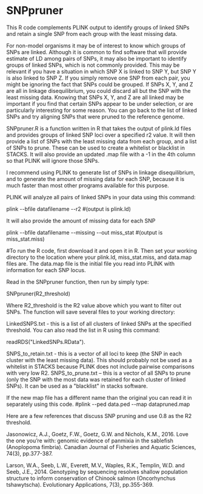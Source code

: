 # SNPpruner
This R code complements PLINK output to identify groups of linked SNPs and retain a single SNP from each group with the least missing data.

For non-model organisms it may be of interest to know which groups of SNPs are linked. Although it is common to find software that will provide estimate of LD among pairs of SNPs, it may also be important to identify groups of linked SNPs, which is not commonly provided. This may be relevant if you have a situation in which SNP X is linked to SNP Y, but SNP Y is also linked to SNP Z. If you simply remove one SNP from each pair, you might be ignoring the fact that SNPs could be grouped. If SNPs X, Y, and Z are all in linkage disequilibrium, you could discard all but the SNP with the least missing data. Knowing that SNPs X, Y, and Z are all linked may be important if you find that certain SNPs appear to be under selection, or are particularly interesting for some reason. You can go back to the list of linked SNPs and try aligning SNPs that were pruned to the reference genome. 

SNPpruner.R is a function written in R that takes the output of plink.ld files and provides groups of linked SNP loci over a specified r2 value. It will then provide a list of SNPs with the least missing data from each group, and a list of SNPs to prune.  These can be used to create a whitelist or blacklist in STACKS. It will also provide an updated .map file with a -1 in the 4th column so that PLINK will ignore those SNPs.

I recommend using PLINK to generate list of SNPs in linkage disequilibrium, and to generate the amount of missing data for each SNP, because it is much faster than most other programs available for this purpose.

PLINK will analyze all pairs of linked SNPs in your data using this command:

plink --bfile datafilename --r2 #(output is plink.ld)

It will also provide the amount of missing data for each SNP

plink --bfile datafilename --missing --out miss_stat  #(output is miss_stat.miss)

#To run the R code, first download it and open it in R. Then set your working directory to the location where your plink.ld, miss_stat.miss, and data.map files are. The data.map file is the initial file you read into PLINK with information for each SNP locus.

Read in the SNPpruner function, then run by simply type:

SNPpruner(R2_threshold)

Where R2_threshold is the R2 value above which you want to filter out SNPs.
The function will save several files to your working directory: 

LinkedSNPS.txt - this is a list of all clusters of linked SNPs at the specified threshold. You can also read the list in R using this command: 

readRDS("LinkedSNPs.RData").

 SNPS_to_retain.txt - this is a vector of all loci to keep (the SNP in each cluster with the least missing data). This should probably not be used as a whitelist in STACKS because PLINK does not include pairwise comparisons with very low R2. 
 SNPS_to_prune.txt – this is a vector of all SNPs to prune (only the SNP with the most data was retained for each cluster of linked SNPs). It can be used as a "blacklist" in stacks software.
 
If the new map file has a different name than the original you can read it in separately using this code.
#plink --ped data.ped --map datapruned.map 

Here are a few references that discuss SNP pruning and use 0.8 as the R2 threshold.

Jasonowicz, A.J., Goetz, F.W., Goetz, G.W. and Nichols, K.M., 2016. Love the one you’re with: genomic evidence of panmixia in the sablefish (Anoplopoma fimbria). Canadian Journal of Fisheries and Aquatic Sciences, 74(3), pp.377-387.

Larson, W.A., Seeb, L.W., Everett, M.V., Waples, R.K., Templin, W.D. and Seeb, J.E., 2014. Genotyping by sequencing resolves shallow population structure to inform conservation of Chinook salmon (Oncorhynchus tshawytscha). Evolutionary Applications, 7(3), pp.355-369.


